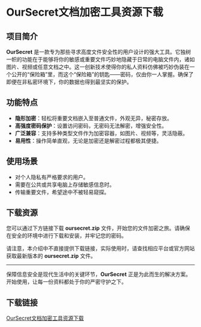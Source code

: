# OurSecret文档加密工具资源下载

## 项目简介

**OurSecret** 是一款专为那些寻求高度文件安全性的用户设计的强大工具。它独树一帜的功能在于能够将你的敏感或重要文件巧妙地隐藏于日常的电脑文件内，诸如图片、视频或任意文档之中。这一创新技术使得你的私人资料仿佛被巧妙伪装在一个公开的“保险箱”里，而这个“保险箱”的钥匙——密码，仅由你一人掌握。确保了即便在非私密环境下，你的数据也得到最坚实的保护。

## 功能特点

- **隐形加密**：轻松将重要文档嵌入至普通文件，外观无异，秘密存放。
- **高强度密码保护**：设置访问密码，无密码无法解密，增强安全性。
- **广泛兼容**：支持多种类型文件作为加密容器，如图片、视频等，灵活隐蔽。
- **易用性**：操作简单直观，无论是加密还是解密过程都极其便捷。
  
## 使用场景

- 对个人隐私有严格要求的用户。
- 需要在公共或共享电脑上存储敏感信息时。
- 传输重要文件，希望途中不被轻易窥探。
  
## 下载资源

您可以通过下方链接下载 **oursecret.zip** 文件，开始您的文件加密之旅。请确保在安全的环境中进行下载和安装，并牢记您的密码。

请注意，本介绍中不直接提供下载链接，实际使用时，请查找相应平台或官方网站获取最新版本的 **oursecret.zip** 文件。

---

保障信息安全是现代生活中的关键环节，**OurSecret** 正是为此而生的解决方案。开始使用，让每一份资料都处于你的严密守护之下。

## 下载链接

[OurSecret文档加密工具资源下载](https://pan.quark.cn/s/b7892c87793f)